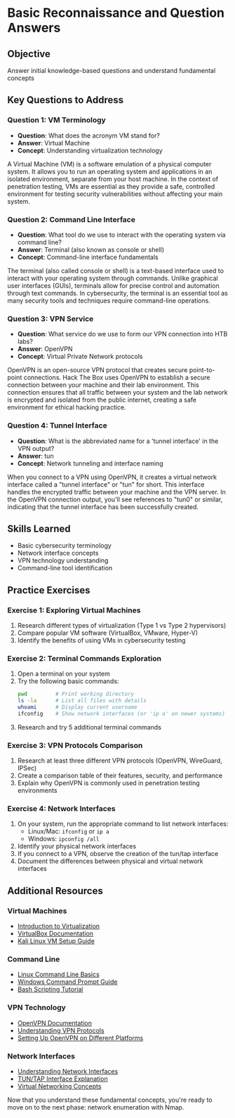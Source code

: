 # Basic Reconnaissance and Question Answers

## Objective
Answer initial knowledge-based questions and understand fundamental concepts

## Key Questions to Address

### Question 1: VM Terminology
- **Question**: What does the acronym VM stand for?
- **Answer**: Virtual Machine
- **Concept**: Understanding virtualization technology

A Virtual Machine (VM) is a software emulation of a physical computer system. It allows you to run an operating system and applications in an isolated environment, separate from your host machine. In the context of penetration testing, VMs are essential as they provide a safe, controlled environment for testing security vulnerabilities without affecting your main system.

### Question 2: Command Line Interface
- **Question**: What tool do we use to interact with the operating system via command line?
- **Answer**: Terminal (also known as console or shell)
- **Concept**: Command-line interface fundamentals

The terminal (also called console or shell) is a text-based interface used to interact with your operating system through commands. Unlike graphical user interfaces (GUIs), terminals allow for precise control and automation through text commands. In cybersecurity, the terminal is an essential tool as many security tools and techniques require command-line operations.

### Question 3: VPN Service
- **Question**: What service do we use to form our VPN connection into HTB labs?
- **Answer**: OpenVPN
- **Concept**: Virtual Private Network protocols

OpenVPN is an open-source VPN protocol that creates secure point-to-point connections. Hack The Box uses OpenVPN to establish a secure connection between your machine and their lab environment. This connection ensures that all traffic between your system and the lab network is encrypted and isolated from the public internet, creating a safe environment for ethical hacking practice.

### Question 4: Tunnel Interface
- **Question**: What is the abbreviated name for a 'tunnel interface' in the VPN output?
- **Answer**: tun
- **Concept**: Network tunneling and interface naming

When you connect to a VPN using OpenVPN, it creates a virtual network interface called a "tunnel interface" or "tun" for short. This interface handles the encrypted traffic between your machine and the VPN server. In the OpenVPN connection output, you'll see references to "tun0" or similar, indicating that the tunnel interface has been successfully created.

## Skills Learned
- Basic cybersecurity terminology
- Network interface concepts
- VPN technology understanding
- Command-line tool identification

## Practice Exercises

### Exercise 1: Exploring Virtual Machines
1. Research different types of virtualization (Type 1 vs Type 2 hypervisors)
2. Compare popular VM software (VirtualBox, VMware, Hyper-V)
3. Identify the benefits of using VMs in cybersecurity testing

### Exercise 2: Terminal Commands Exploration
1. Open a terminal on your system
2. Try the following basic commands:
   ```bash
   pwd         # Print working directory
   ls -la      # List all files with details
   whoami      # Display current username
   ifconfig    # Show network interfaces (or 'ip a' on newer systems)
   ```
3. Research and try 5 additional terminal commands

### Exercise 3: VPN Protocols Comparison
1. Research at least three different VPN protocols (OpenVPN, WireGuard, IPSec)
2. Create a comparison table of their features, security, and performance
3. Explain why OpenVPN is commonly used in penetration testing environments

### Exercise 4: Network Interfaces
1. On your system, run the appropriate command to list network interfaces:
   - Linux/Mac: `ifconfig` or `ip a`
   - Windows: `ipconfig /all`
2. Identify your physical network interfaces
3. If you connect to a VPN, observe the creation of the tun/tap interface
4. Document the differences between physical and virtual network interfaces

## Additional Resources

### Virtual Machines
- [Introduction to Virtualization](https://www.vmware.com/topics/glossary/content/virtualization)
- [VirtualBox Documentation](https://www.virtualbox.org/wiki/Documentation)
- [Kali Linux VM Setup Guide](https://www.kali.org/docs/virtualization/)

### Command Line
- [Linux Command Line Basics](https://ubuntu.com/tutorials/command-line-for-beginners)
- [Windows Command Prompt Guide](https://docs.microsoft.com/en-us/windows-server/administration/windows-commands/windows-commands)
- [Bash Scripting Tutorial](https://linuxconfig.org/bash-scripting-tutorial-for-beginners)

### VPN Technology
- [OpenVPN Documentation](https://openvpn.net/community-resources/)
- [Understanding VPN Protocols](https://www.vpnmentor.com/blog/vpn-protocols-explained/)
- [Setting Up OpenVPN on Different Platforms](https://openvpn.net/vpn-server-resources/connecting-to-access-server-with-linux/)

### Network Interfaces
- [Understanding Network Interfaces](https://www.redhat.com/sysadmin/linux-network-interface)
- [TUN/TAP Interface Explanation](https://www.kernel.org/doc/Documentation/networking/tuntap.txt)
- [Virtual Networking Concepts](https://docs.vmware.com/en/VMware-vSphere/7.0/com.vmware.vsphere.networking.doc/GUID-35B40B1B-0C13-43B2-BC85-18C9C91BE2D4.html)

Now that you understand these fundamental concepts, you're ready to move on to the next phase: network enumeration with Nmap.
